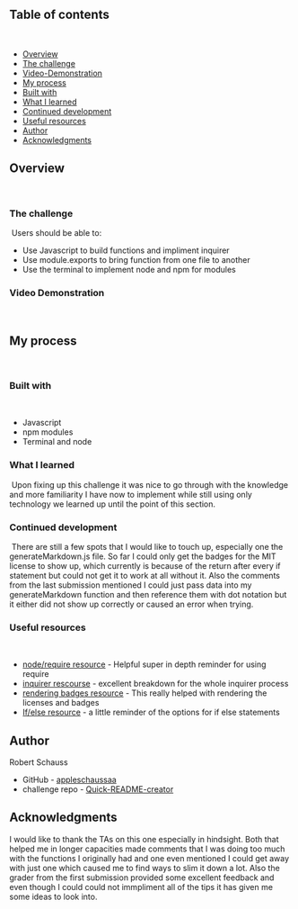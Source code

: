 ## Table of contents
​
- [Overview](#overview)
 - [The challenge](#the-challenge)
 - [Video-Demonstration](#Video-Demonstration)
- [My process](#my-process)
 - [Built with](#built-with)
 - [What I learned](#what-i-learned)
 - [Continued development](#continued-development)
 - [Useful resources](#useful-resources)
- [Author](#author)
- [Acknowledgments](#acknowledgments)
​
## Overview
​
### The challenge
​
Users should be able to:
​
- Use Javascript to build functions and impliment inquirer
- Use module.exports to bring function from one file to another
- Use the terminal to implement node and npm for modules
​
### Video Demonstration
​
## My process
​
### Built with
​
- Javascript
- npm modules
- Terminal and node
​
### What I learned
​
Upon fixing up this challenge it was nice to go through with the knowledge and more familiarity I have now to implement while still using only technology we learned up until the point of this section.
​
### Continued development
​
There are still a few spots that I would like to touch up, especially one the generateMarkdown.js file. So far I could only get the badges for the MIT license to show up, which currently is because of the return after every if statement but could not get it to work at all without it. Also the comments from the last submission mentioned I could just pass data into my generateMarkdown function and then reference them with dot notation but it either did not show up correctly or caused an error when trying.
​
### Useful resources
​
- [node/require resource](https://www.freecodecamp.org/news/requiring-modules-in-node-js-everything-you-need-to-know-e7fbd119be8/) - Helpful super in depth reminder for using require
- [inquirer rescourse](https://www.npmjs.com/package/inquirer) - excellent breakdown for the whole inquirer process
- [rendering badges resource](https://developer.mozilla.org/en-US/docs/Web/JavaScript/Reference/Statements/if...else) - This really helped with rendering the licenses and badges
- [If/else resource](https://www.freecodecamp.org/news/javascript-if-else-and-if-then-js-conditional-statements/) - a little reminder of the options for if else statements
​
​
## Author
Robert Schauss
- GitHub - [appleschaussaa](https://github.com/appleschaussaa)
- challenge repo - [Quick-README-creator](https://github.com/appleschaussaa/Quick-README-creator)

## Acknowledgments

I would like to thank the TAs on this one especially in hindsight. Both that helped me in longer capacities made comments that I was doing too much with the functions I originally had and one even mentioned I could get away with just one which caused me to find ways to slim it down a lot. Also the grader from the first submission provided some excellent feedback and even though I could could not immpliment all of the tips it has given me some ideas to look into.

​
